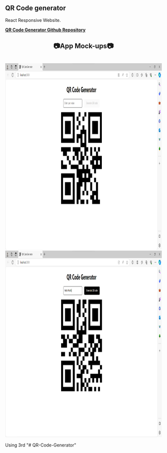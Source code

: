 ## QR Code generator

React Responsive Website.

[**QR Code Generator Github Repository**](https://github.com/PragyaSingh27/QR-Code-Generator.git)
<!-- [**QR Code Generator**]() -->

<!-- ## 📸 ScreenShots 📷 -->

<div align="center">

## 📷App Mock-ups📷
<!-- <img src = "" width = 1260 height = 600> -->
<br>
<img src = ".\1.png" width = 1260 height = 600>
<br>
<img src = ".\2.png" width = 1260 height = 600>
</div>

<!-- <img src = "images\web1.jpg" width = 1260 height = 600> -->

Using 3rd "# QR-Code-Generator" 
